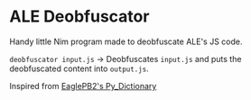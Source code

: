 # ALE Deobfuscator
Handy little Nim program made to deobfuscate ALE's JS code.

`deobfuscator input.js` -> Deobfuscates `input.js` and puts the deobfuscated content into `output.js`.

Inspired from [EaglePB2's Py_Dictionary](https://github.com/eaglePB2/Py_Dictionary)
